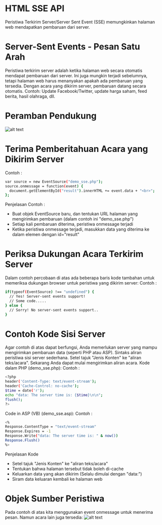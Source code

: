 # HTML SSE API
Peristiwa Terkirim Server/Server Sent Event (SSE) memungkinkan halaman web mendapatkan pembaruan dari server.
# Server-Sent Events - Pesan Satu Arah
Peristiwa terkirim server adalah ketika halaman web secara otomatis mendapat pembaruan dari server.
Ini juga mungkin terjadi sebelumnya, tetapi halaman web harus menanyakan apakah ada pembaruan yang tersedia. Dengan acara yang dikirim server, pembaruan datang secara otomatis.
Contoh: Update Facebook/Twitter, update harga saham, feed berita, hasil olahraga, dll.
# Peramban Pendukung
![alt text](https://github.com/uin-unit/docs-html/blob/main/images/sse%20api.png)
# Terima Pemberitahuan Acara yang Dikirim Server
Contoh : 
```sh
var source = new EventSource("demo_sse.php");
source.onmessage = function(event) {
  document.getElementById("result").innerHTML += event.data + "<br>";
};
```
Penjelasan Contoh : 
- Buat objek EventSource baru, dan tentukan URL halaman yang mengirimkan pembaruan (dalam contoh ini "demo_sse.php")
- Setiap kali pembaruan diterima, peristiwa onmessage terjadi
- Ketika peristiwa onmessage terjadi, masukkan data yang diterima ke dalam elemen dengan id="result"
# Periksa Dukungan Acara Terkirim Server
Dalam contoh percobaan di atas ada beberapa baris kode tambahan untuk memeriksa dukungan browser untuk peristiwa yang dikirim server:
Contoh : 
```sh
if(typeof(EventSource) !== "undefined") {
  // Yes! Server-sent events support!
  // Some code.....
} else {
  // Sorry! No server-sent events support..
}


```
# Contoh Kode Sisi Server
Agar contoh di atas dapat berfungsi, Anda memerlukan server yang mampu mengirimkan pembaruan data (seperti PHP atau ASP).
Sintaks aliran peristiwa sisi server sederhana. Setel tajuk "Jenis Konten" ke "aliran teks/acara". Sekarang Anda dapat mulai mengirimkan aliran acara.
Kode dalam PHP (demo_sse.php):
Contoh : 
```sh
<?php
header('Content-Type: text/event-stream');
header('Cache-Control: no-cache');
$time = date('r');
echo "data: The server time is: {$time}\n\n";
flush();
?>
```
Code in ASP (VB) (demo_sse.asp):
Contoh : 
```sh
<%
Response.ContentType = "text/event-stream"
Response.Expires = -1
Response.Write("data: The server time is: " & now())
Response.Flush()
%>
```
Penjelasan Kode 
- Setel tajuk "Jenis Konten" ke "aliran teks/acara"
- Tentukan bahwa halaman tersebut tidak boleh di-cache
- Keluarkan data yang akan dikirim (Selalu dimulai dengan "data:")
- Siram data keluaran kembali ke halaman web
# Objek Sumber Peristiwa
Pada contoh di atas kita menggunakan event onmessage untuk menerima pesan. Namun acara lain juga tersedia:
![alt text](https://github.com/uin-unit/docs-html/blob/main/images/sse%20api%202.png)
